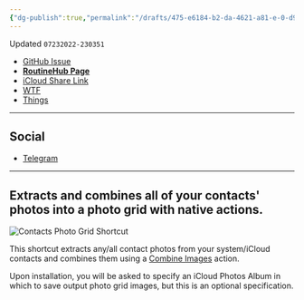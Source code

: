 ```yaml
---
{"dg-publish":true,"permalink":"/drafts/475-e6184-b2-da-4621-a81-e-0-d95-b9-f7-aa-63/","dgHomeLink":true,"dgPassFrontmatter":false}
---
```


Updated `07232022-230351`

- [GitHub Issue](https://github.com/extratone/i/issues/229)
- [**RoutineHub Page**](https://routinehub.co/shortcut/12621)
- [iCloud Share Link](https://www.icloud.com/shortcuts/68dd211b44794d2899fb6332be77cafd)
- [WTF](https://davidblue.wtf/drafts/475E6184-B2DA-4621-A81E-0D95B9F7AA63.html)
- [Things](things:///show?id=NEZPobJZewkR2zqczTDfU9)

---

## Social

- [Telegram](https://t.me/extratone/12379)

---

## Extracts and combines all of your contacts' photos into a photo grid with native actions.

![Contacts Photo Grid Shortcut](https://i.snap.as/1sBFryez.png)

This shortcut extracts any/all contact photos from your system/iCloud contacts and combines them using a [Combine Images](https://www.matthewcassinelli.com/actions/combine-images/) action.

Upon installation, you will be asked to specify an iCloud Photos Album in which to save output photo grid images, but this is an optional specification.